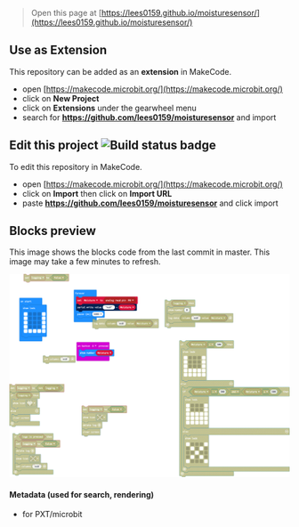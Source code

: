 
> Open this page at [https://lees0159.github.io/moisturesensor/](https://lees0159.github.io/moisturesensor/)

## Use as Extension

This repository can be added as an **extension** in MakeCode.

* open [https://makecode.microbit.org/](https://makecode.microbit.org/)
* click on **New Project**
* click on **Extensions** under the gearwheel menu
* search for **https://github.com/lees0159/moisturesensor** and import

## Edit this project ![Build status badge](https://github.com/lees0159/moisturesensor/workflows/MakeCode/badge.svg)

To edit this repository in MakeCode.

* open [https://makecode.microbit.org/](https://makecode.microbit.org/)
* click on **Import** then click on **Import URL**
* paste **https://github.com/lees0159/moisturesensor** and click import

## Blocks preview

This image shows the blocks code from the last commit in master.
This image may take a few minutes to refresh.

![A rendered view of the blocks](https://github.com/lees0159/moisturesensor/raw/master/.github/makecode/blocks.png)

#### Metadata (used for search, rendering)

* for PXT/microbit
<script src="https://makecode.com/gh-pages-embed.js"></script><script>makeCodeRender("{{ site.makecode.home_url }}", "{{ site.github.owner_name }}/{{ site.github.repository_name }}");</script>
